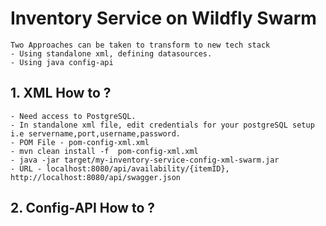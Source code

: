 # Inventory Service on Wildfly Swarm 
	Two Approaches can be taken to transform to new tech stack
	- Using standalone xml, defining datasources. 
	- Using java config-api
	
## 1. XML How to ?
	- Need access to PostgreSQL. 
	- In standalone xml file, edit credentials for your postgreSQL setup i.e servername,port,username,password. 
	- POM File - pom-config-xml.xml
	- mvn clean install -f  pom-config-xml.xml
	- java -jar target/my-inventory-service-config-xml-swarm.jar
	- URL - localhost:8080/api/availability/{itemID}, http://localhost:8080/api/swagger.json
	
	
## 2. Config-API How to ? 
 
	